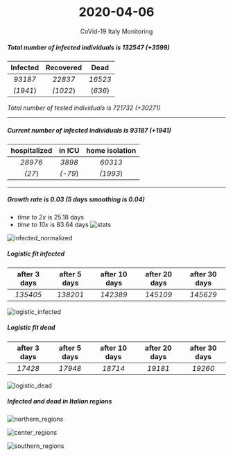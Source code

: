 <div align='center'>

# 2020-04-06
CoVid-19 Italy Monitoring
</div>

##### Total number of infected individuals is 132547 (+3599)
Infected | Recovered | Dead
:---: | :---: | :---:
*93187* | *22837* | *16523*
*(1941*) | *(1022*) | (*636*)

*Total number of tested individuals is 721732 (+30271)*
***
##### Current number of infected individuals is 93187 (+1941)
hospitalized | in ICU | home isolation
:---: | :---: | :---:
*28976* |*3898* |*60313*
*(27*) |*(-79*) |*(1993*)
***
##### Growth rate is 0.03 (5 days smoothing is 0.04)
- *time to 2x* is 25.18 days
- *time to 10x* is 83.64 days
![stats][stats]

![infected_normalized][infected_normalized]

##### Logistic fit infected
after 3 days | after 5 days | after 10 days | after 20 days | after 30 days
:---: | :---: | :---: | :---: | :---:
*135405* |*138201* |*142389* |*145109* |*145629*


![logistic_infected][logistic_infected]

##### Logistic fit dead
after 3 days | after 5 days | after 10 days | after 20 days | after 30 days
:---: | :---: | :---: | :---: | :---:
*17428* |*17948* |*18714* |*19181* |*19260*


![logistic_dead][logistic_dead]


##### Infected and dead in Italian regions


![northern_regions][northern_regions]


![center_regions][center_regions]


![southern_regions][southern_regions]

[stats]: stats.png
[infected_normalized]: infected_normalized.png
[logistic_infected]: logistic_infected.png
[logistic_dead]: logistic_dead.png
[northern_regions]: northern_regions.png
[center_regions]: center_regions.png
[southern_regions]: southern_regions.png
